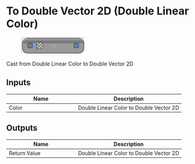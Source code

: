 # To Double Vector 2D (Double Linear Color)

<div align="left" data-full-width="false">

<figure><img src="to_double_vector_2d_-double_linear_color.png" alt=""><figcaption></figcaption></figure>

</div>

Cast from Double Linear Color to Double Vector 2D

## Inputs

<table>
<thead><tr><th width="170">Name</th><th>Description</th></tr></thead>
<tbody>
<tr><td>Color</td><td>Double Linear Color to Double Vector 2D</td></tr>
</tbody>
</table>

## Outputs

<table>
<thead><tr><th width="170">Name</th><th>Description</th></tr></thead>
<tbody>
<tr><td>Return Value</td><td>Double Linear Color to Double Vector 2D</td></tr>
</tbody>
</table>